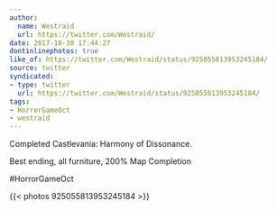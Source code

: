 ```yaml
---
author:
  name: Westraid
  url: https://twitter.com/Westraid/
date: 2017-10-30 17:44:27
dontinlinephotos: true
like_of: https://twitter.com/Westraid/status/925055813953245184/
source: twitter
syndicated:
- type: twitter
  url: https://twitter.com/Westraid/status/925055813953245184/
tags:
- HorrorGameOct
- westraid
---
```


Completed Castlevania: Harmony of Dissonance.

Best ending, all furniture, 200% Map Completion

#HorrorGameOct 

{{< photos 925055813953245184 >}}